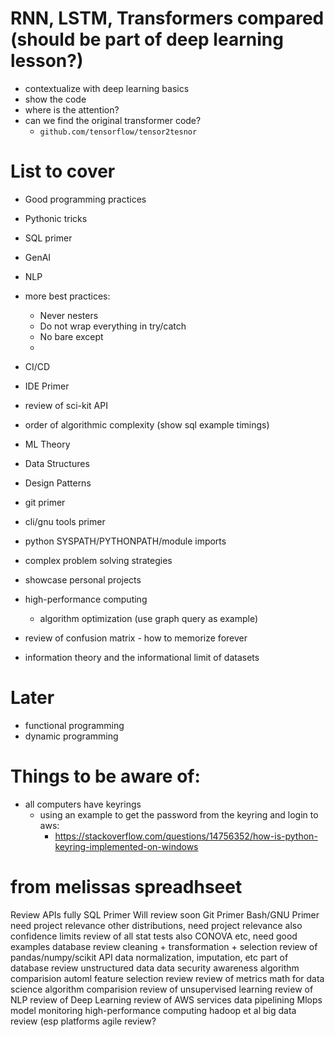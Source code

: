 
# RNN, LSTM, Transformers compared (should be part of deep learning lesson?)
- contextualize with deep learning basics
- show the code
- where is the attention?
- can we find the original transformer code?
  - `github.com/tensorflow/tensor2tesnor`

# List to cover
- Good programming practices
- Pythonic tricks
- SQL primer
- GenAI
- NLP



- more best practices:
   - Never nesters
   - Do not wrap everything in try/catch
   - No bare except
   - 
   
- CI/CD
- IDE Primer
- review of sci-kit API
- order of algorithmic complexity (show sql example timings)
- ML Theory
- Data Structures
- Design Patterns
- git primer
- cli/gnu tools primer
- python SYSPATH/PYTHONPATH/module imports
- complex problem solving strategies
- showcase personal projects
- high-performance computing
    - algorithm optimization (use graph query as example)
- review of confusion matrix - how to memorize forever
- information theory and the informational limit of datasets 

# Later
- functional programming
- dynamic programming

# Things to be aware of:
- all computers have keyrings
  - using an example to get the password from the keyring and login to aws:
    - https://stackoverflow.com/questions/14756352/how-is-python-keyring-implemented-on-windows

# from melissas spreadhseet
Review APIs fully
SQL Primer
Will review soon
Git Primer
Bash/GNU Primer
need project relevance
other distributions, need project relevance
also confidence limits
review of all stat tests
also CONOVA etc, need good examples
database review
cleaning + transformation + selection
review of pandas/numpy/scikit API
data normalization, imputation, etc
part of database review
unstructured data 
data security awareness
algorithm comparision
automl
feature selection review
review of metrics
math for data science
algorithm comparision
review of unsupervised learning
review of NLP
review of Deep Learning
review of AWS services
data pipelining
Mlops
model monitoring
high-performance computing
hadoop et al 
big data review (esp platforms
agile review?